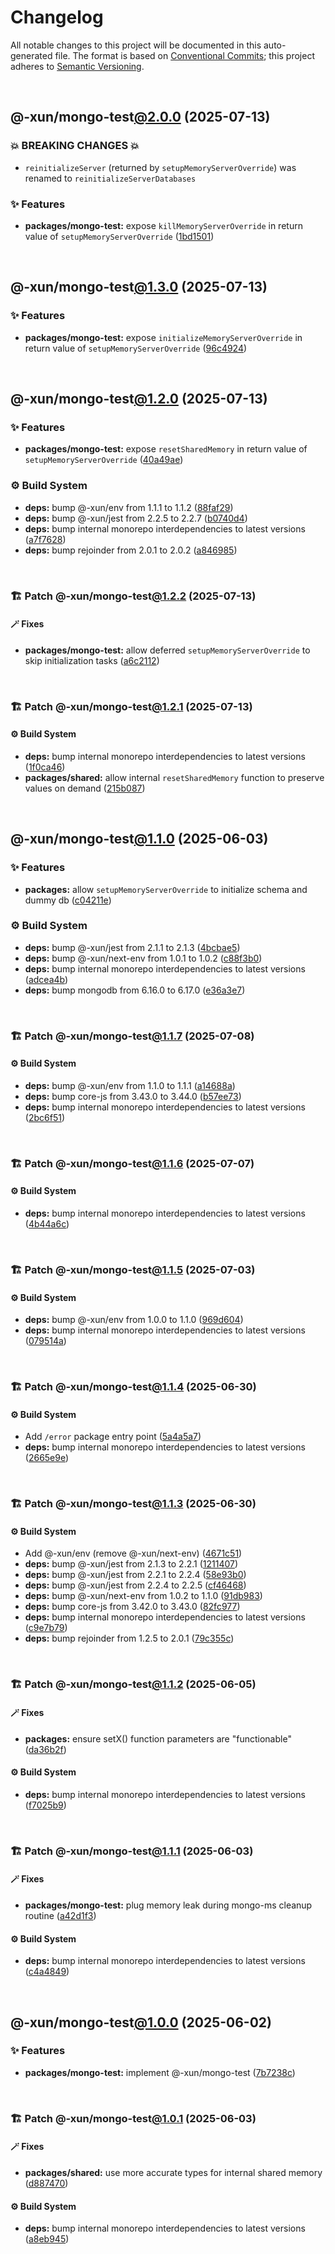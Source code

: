 # Changelog

All notable changes to this project will be documented in this auto-generated
file. The format is based on [Conventional Commits][1];
this project adheres to [Semantic Versioning][2].

<br />

## @-xun/mongo-test[@2.0.0][3] (2025-07-13)

### 💥 BREAKING CHANGES 💥

- `reinitializeServer` (returned by `setupMemoryServerOverride`) was renamed to `reinitializeServerDatabases`

### ✨ Features

- **packages/mongo-test:** expose `killMemoryServerOverride` in return value of `setupMemoryServerOverride` ([1bd1501][4])

<br />

## @-xun/mongo-test[@1.3.0][5] (2025-07-13)

### ✨ Features

- **packages/mongo-test:** expose `initializeMemoryServerOverride` in return value of `setupMemoryServerOverride` ([96c4924][6])

<br />

## @-xun/mongo-test[@1.2.0][7] (2025-07-13)

### ✨ Features

- **packages/mongo-test:** expose `resetSharedMemory` in return value of `setupMemoryServerOverride` ([40a49ae][8])

### ⚙️ Build System

- **deps:** bump @-xun/env from 1.1.1 to 1.1.2 ([88faf29][9])
- **deps:** bump @-xun/jest from 2.2.5 to 2.2.7 ([b0740d4][10])
- **deps:** bump internal monorepo interdependencies to latest versions ([a7f7628][11])
- **deps:** bump rejoinder from 2.0.1 to 2.0.2 ([a846985][12])

<br />

### 🏗️ Patch @-xun/mongo-test[@1.2.2][13] (2025-07-13)

#### 🪄 Fixes

- **packages/mongo-test:** allow deferred `setupMemoryServerOverride` to skip initialization tasks ([a6c2112][14])

<br />

### 🏗️ Patch @-xun/mongo-test[@1.2.1][15] (2025-07-13)

#### ⚙️ Build System

- **deps:** bump internal monorepo interdependencies to latest versions ([1f0ca46][16])
- **packages/shared:** allow internal `resetSharedMemory` function to preserve values on demand ([215b087][17])

<br />

## @-xun/mongo-test[@1.1.0][18] (2025-06-03)

### ✨ Features

- **packages:** allow `setupMemoryServerOverride` to initialize schema and dummy db ([c04211e][19])

### ⚙️ Build System

- **deps:** bump @-xun/jest from 2.1.1 to 2.1.3 ([4bcbae5][20])
- **deps:** bump @-xun/next-env from 1.0.1 to 1.0.2 ([c88f3b0][21])
- **deps:** bump internal monorepo interdependencies to latest versions ([adcea4b][22])
- **deps:** bump mongodb from 6.16.0 to 6.17.0 ([e36a3e7][23])

<br />

### 🏗️ Patch @-xun/mongo-test[@1.1.7][24] (2025-07-08)

#### ⚙️ Build System

- **deps:** bump @-xun/env from 1.1.0 to 1.1.1 ([a14688a][25])
- **deps:** bump core-js from 3.43.0 to 3.44.0 ([b57ee73][26])
- **deps:** bump internal monorepo interdependencies to latest versions ([2bc6f51][27])

<br />

### 🏗️ Patch @-xun/mongo-test[@1.1.6][28] (2025-07-07)

#### ⚙️ Build System

- **deps:** bump internal monorepo interdependencies to latest versions ([4b44a6c][29])

<br />

### 🏗️ Patch @-xun/mongo-test[@1.1.5][30] (2025-07-03)

#### ⚙️ Build System

- **deps:** bump @-xun/env from 1.0.0 to 1.1.0 ([969d604][31])
- **deps:** bump internal monorepo interdependencies to latest versions ([079514a][32])

<br />

### 🏗️ Patch @-xun/mongo-test[@1.1.4][33] (2025-06-30)

#### ⚙️ Build System

- Add `/error` package entry point ([5a4a5a7][34])
- **deps:** bump internal monorepo interdependencies to latest versions ([2665e9e][35])

<br />

### 🏗️ Patch @-xun/mongo-test[@1.1.3][36] (2025-06-30)

#### ⚙️ Build System

- Add @-xun/env (remove @-xun/next-env) ([4671c51][37])
- **deps:** bump @-xun/jest from 2.1.3 to 2.2.1 ([1211407][38])
- **deps:** bump @-xun/jest from 2.2.1 to 2.2.4 ([58e93b0][39])
- **deps:** bump @-xun/jest from 2.2.4 to 2.2.5 ([cf46468][40])
- **deps:** bump @-xun/next-env from 1.0.2 to 1.1.0 ([91db983][41])
- **deps:** bump core-js from 3.42.0 to 3.43.0 ([82fc977][42])
- **deps:** bump internal monorepo interdependencies to latest versions ([c9e7b79][43])
- **deps:** bump rejoinder from 1.2.5 to 2.0.1 ([79c355c][44])

<br />

### 🏗️ Patch @-xun/mongo-test[@1.1.2][45] (2025-06-05)

#### 🪄 Fixes

- **packages:** ensure setX() function parameters are "functionable" ([da36b2f][46])

#### ⚙️ Build System

- **deps:** bump internal monorepo interdependencies to latest versions ([f7025b9][47])

<br />

### 🏗️ Patch @-xun/mongo-test[@1.1.1][48] (2025-06-03)

#### 🪄 Fixes

- **packages/mongo-test:** plug memory leak during mongo-ms cleanup routine ([a42d1f3][49])

#### ⚙️ Build System

- **deps:** bump internal monorepo interdependencies to latest versions ([c4a4849][50])

<br />

## @-xun/mongo-test[@1.0.0][51] (2025-06-02)

### ✨ Features

- **packages/mongo-test:** implement @-xun/mongo-test ([7b7238c][52])

<br />

### 🏗️ Patch @-xun/mongo-test[@1.0.1][53] (2025-06-03)

#### 🪄 Fixes

- **packages/shared:** use more accurate types for internal shared memory ([d887470][54])

#### ⚙️ Build System

- **deps:** bump internal monorepo interdependencies to latest versions ([a8eb945][55])

[1]: https://conventionalcommits.org
[2]: https://semver.org
[3]: https://github.com/Xunnamius/mongo-utils/compare/@-xun/mongo-test@1.3.0...@-xun/mongo-test@2.0.0
[4]: https://github.com/Xunnamius/mongo-utils/commit/1bd15010f925f205578378723f1e14dd061644d7
[5]: https://github.com/Xunnamius/mongo-utils/compare/@-xun/mongo-test@1.2.2...@-xun/mongo-test@1.3.0
[6]: https://github.com/Xunnamius/mongo-utils/commit/96c4924f2bd9d79c717ad51c5991406a7d6625b7
[7]: https://github.com/Xunnamius/mongo-utils/compare/@-xun/mongo-test@1.1.7...@-xun/mongo-test@1.2.0
[8]: https://github.com/Xunnamius/mongo-utils/commit/40a49ae68f7b595d1d0d315eb673c0ca84015b58
[9]: https://github.com/Xunnamius/mongo-utils/commit/88faf297750fcb8ce06e3045231c28af44e62cf8
[10]: https://github.com/Xunnamius/mongo-utils/commit/b0740d43593ff1892a3a624c497acce3bf3297a9
[11]: https://github.com/Xunnamius/mongo-utils/commit/a7f762885434aa965e58dfc1af4a47d55cf0ce63
[12]: https://github.com/Xunnamius/mongo-utils/commit/a8469859ae9f57daa447a285037effed20c7cced
[13]: https://github.com/Xunnamius/mongo-utils/compare/@-xun/mongo-test@1.2.1...@-xun/mongo-test@1.2.2
[14]: https://github.com/Xunnamius/mongo-utils/commit/a6c2112fab3deadd3d025a547cf8d9c912b8daa6
[15]: https://github.com/Xunnamius/mongo-utils/compare/@-xun/mongo-test@1.2.0...@-xun/mongo-test@1.2.1
[16]: https://github.com/Xunnamius/mongo-utils/commit/1f0ca468a5f232fd532c91f3f9f65284575178f7
[17]: https://github.com/Xunnamius/mongo-utils/commit/215b087cc1b8fd6914cf3fbe657f77626466f333
[18]: https://github.com/Xunnamius/mongo-utils/compare/@-xun/mongo-test@1.0.1...@-xun/mongo-test@1.1.0
[19]: https://github.com/Xunnamius/mongo-utils/commit/c04211e3ff9f2d1a4c7292b600a0f079f7e77b3b
[20]: https://github.com/Xunnamius/mongo-utils/commit/4bcbae5c6f7de13e3f4f2460bb13f253600b200f
[21]: https://github.com/Xunnamius/mongo-utils/commit/c88f3b0ed64868a6f49bce55cc755bfcc2c2a2f9
[22]: https://github.com/Xunnamius/mongo-utils/commit/adcea4b279e5bbf21b37d855ee502f1f635668d3
[23]: https://github.com/Xunnamius/mongo-utils/commit/e36a3e74258b21b72f3efea7ae717693958d19b7
[24]: https://github.com/Xunnamius/mongo-utils/compare/@-xun/mongo-test@1.1.6...@-xun/mongo-test@1.1.7
[25]: https://github.com/Xunnamius/mongo-utils/commit/a14688a357d9c3a864c9c3e99bd46c85675e6895
[26]: https://github.com/Xunnamius/mongo-utils/commit/b57ee73e16fa727a552c196a26560f0861b8a985
[27]: https://github.com/Xunnamius/mongo-utils/commit/2bc6f51f9f2b664299324bf7103f7035a2275eb2
[28]: https://github.com/Xunnamius/mongo-utils/compare/@-xun/mongo-test@1.1.5...@-xun/mongo-test@1.1.6
[29]: https://github.com/Xunnamius/mongo-utils/commit/4b44a6c56354073996bd062259926a167850dc5d
[30]: https://github.com/Xunnamius/mongo-utils/compare/@-xun/mongo-test@1.1.4...@-xun/mongo-test@1.1.5
[31]: https://github.com/Xunnamius/mongo-utils/commit/969d60411652ab8060415009be92c4fb51e51ffd
[32]: https://github.com/Xunnamius/mongo-utils/commit/079514a535ffbde4b4bfc6873c427a90ebf61557
[33]: https://github.com/Xunnamius/mongo-utils/compare/@-xun/mongo-test@1.1.3...@-xun/mongo-test@1.1.4
[34]: https://github.com/Xunnamius/mongo-utils/commit/5a4a5a72ee127a824372b4175e7a7f6ab5a03af4
[35]: https://github.com/Xunnamius/mongo-utils/commit/2665e9e2d66d6b3f49c5eff1ec1cdf6b20d4cfaf
[36]: https://github.com/Xunnamius/mongo-utils/compare/@-xun/mongo-test@1.1.2...@-xun/mongo-test@1.1.3
[37]: https://github.com/Xunnamius/mongo-utils/commit/4671c51e0b154b368b76cc65445cc8fa8f242dc2
[38]: https://github.com/Xunnamius/mongo-utils/commit/12114076b58467a9e360a692c8811812cf5b46ad
[39]: https://github.com/Xunnamius/mongo-utils/commit/58e93b0aedb278b009c185e5dfc9f32cf0972085
[40]: https://github.com/Xunnamius/mongo-utils/commit/cf464682a7b2394e2d23fc6c57a72c5c79e30efa
[41]: https://github.com/Xunnamius/mongo-utils/commit/91db983263466271b376021bb471d5b5c293b2df
[42]: https://github.com/Xunnamius/mongo-utils/commit/82fc97790fe3d2599e1333238e77fc915e7e4f29
[43]: https://github.com/Xunnamius/mongo-utils/commit/c9e7b791fd5fa7823d6028e840bcef44b12978f0
[44]: https://github.com/Xunnamius/mongo-utils/commit/79c355ce1906b7d7de63413f997423e40c7d9b43
[45]: https://github.com/Xunnamius/mongo-utils/compare/@-xun/mongo-test@1.1.1...@-xun/mongo-test@1.1.2
[46]: https://github.com/Xunnamius/mongo-utils/commit/da36b2f7ed743ec7d8e66e842457ff4af33ae36e
[47]: https://github.com/Xunnamius/mongo-utils/commit/f7025b96096fa3c28f6709dbefc9663807f406dd
[48]: https://github.com/Xunnamius/mongo-utils/compare/@-xun/mongo-test@1.1.0...@-xun/mongo-test@1.1.1
[49]: https://github.com/Xunnamius/mongo-utils/commit/a42d1f3bf6df8ecad890c565a46f81f53a45682a
[50]: https://github.com/Xunnamius/mongo-utils/commit/c4a48495d2d01da20245757303c3130ffe912d9a
[51]: https://github.com/Xunnamius/mongo-utils/compare/7b7238ccb96b3e04fca5f7608ea8476890bbb153...@-xun/mongo-test@1.0.0
[52]: https://github.com/Xunnamius/mongo-utils/commit/7b7238ccb96b3e04fca5f7608ea8476890bbb153
[53]: https://github.com/Xunnamius/mongo-utils/compare/@-xun/mongo-test@1.0.0...@-xun/mongo-test@1.0.1
[54]: https://github.com/Xunnamius/mongo-utils/commit/d887470e11c12850d2375d4c5c93bcc22682bb96
[55]: https://github.com/Xunnamius/mongo-utils/commit/a8eb945b56abca416084448e2d151aef93b9c677
